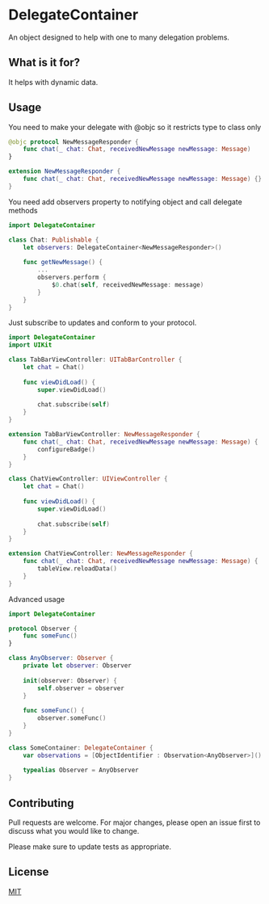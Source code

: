 # DelegateContainer

An object designed to help with one to many delegation problems. 

## What is it for?
It helps with dynamic data. 

## Usage

You need to make your delegate with @objc so it restricts type to class only
```swift
@objc protocol NewMessageResponder {
    func chat(_ chat: Chat, receivedNewMessage newMessage: Message)
}

extension NewMessageResponder {
    func chat(_ chat: Chat, receivedNewMessage newMessage: Message) {}
}
```

You need add observers property to notifying object and call delegate methods  
```swift
import DelegateContainer

class Chat: Publishable {
    let observers: DelegateContainer<NewMessageResponder>()
    
    func getNewMessage() {
        ...
        observers.perform {
            $0.chat(self, receivedNewMessage: message)
        }
    }
}
```

Just subscribe to updates and conform to your protocol.   
```swift
import DelegateContainer
import UIKit

class TabBarViewController: UITabBarController {
    let chat = Chat()
    
    func viewDidLoad() {
        super.viewDidLoad()
        
        chat.subscribe(self)
    }
}

extension TabBarViewController: NewMessageResponder {
    func chat(_ chat: Chat, receivedNewMessage newMessage: Message) {
        configureBadge()
    }
}

class ChatViewController: UIViewController {
    let chat = Chat()
    
    func viewDidLoad() {
        super.viewDidLoad()
        
        chat.subscribe(self)
    }
}

extension ChatViewController: NewMessageResponder {
    func chat(_ chat: Chat, receivedNewMessage newMessage: Message) {
        tableView.reloadData()
    }
}
```

Advanced usage
```swift
import DelegateContainer

protocol Observer {
    func someFunc()
}

class AnyObserver: Observer {
    private let observer: Observer
    
    init(observer: Observer) {
        self.observer = observer
    }
    
    func someFunc() {
        observer.someFunc()
    }
}

class SomeContainer: DelegateContainer {
    var observations = [ObjectIdentifier : Observation<AnyObserver>]()
    
    typealias Observer = AnyObserver
}
```


## Contributing
Pull requests are welcome. For major changes, please open an issue first to discuss what you would like to change.

Please make sure to update tests as appropriate.

## License
[MIT](https://choosealicense.com/licenses/mit/)
